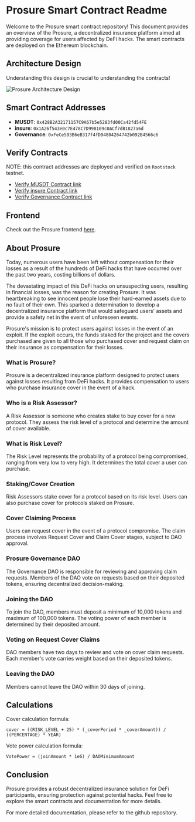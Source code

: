 # Prosure Smart Contract Readme

Welcome to the Prosure smart contract repository! This document provides an overview of the Prosure, a decentralized insurance platform aimed at providing coverage for users affected by DeFi hacks. The smart contracts are deployed on the Ethereum blockchain.

## Architecture Design

Understanding this design is crucial to understanding the contracts!

![Prosure Architecture Design](./assests/contract-design.jpg)

## Smart Contract Addresses

- **MUSDT**: `0x428B2A32171157C9A67b5e5283fd00Ca42fd54FE`
- **insure**: `0x1A26f543e0c7E478C7D998109c0ACf7dB1827a6d`
- **Governance**: `0xFeCe593B6eB317f4fD94804264742b092B4566c6`

## Verify Contracts

NOTE: this contract addresses are deployed and verified on `Rootstock` testnet.

- [Verify MUSDT Contract link](https://rootstock-testnet.blockscout.com/address/0x428B2A32171157C9A67b5e5283fd00Ca42fd54FE?tab=write_contract)
- [Verify insure Contract link](https://rootstock-testnet.blockscout.com/address/0x1A26f543e0c7E478C7D998109c0ACf7dB1827a6d?tab=write_contract)
- [Verify Governance Contract link](https://rootstock-testnet.blockscout.com/address/0xFeCe593B6eB317f4fD94804264742b092B4566c6?tab=write_contract)

## Frontend

Check out the Prosure frontend [here](https://prosure-frontend.vercel.app/).


## About Prosure

Today, numerous users have been left without compensation for their losses as a result of the hundreds of DeFi hacks that have occurred over the past two years, costing billions of dollars.

The devastating impact of this DeFi hacks on unsuspecting users, resulting in financial losses, was the reason for creating Prosure. It was heartbreaking to see innocent people lose their hard-earned assets due to no fault of their own. This sparked a determination to develop a decentralized insurance platform that would safeguard users' assets and provide a safety net in the event of unforeseen events.

Prosure's mission is to protect users against losses in the event of an exploit. If the exploit occurs, the funds staked for the project and the covers purchased are given to all those who purchased cover and request claim on their insurance as compensation for their losses.

### What is Prosure?

Prosure is a decentralized insurance platform designed to protect users against losses resulting from DeFi hacks. It provides compensation to users who purchase insurance cover in the event of a hack.

### Who is a Risk Assessor?

A Risk Assessor is someone who creates stake to buy cover for a new protocol. They assess the risk level of a protocol and determine the amount of cover available.

### What is Risk Level?

The Risk Level represents the probability of a protocol being compromised, ranging from very low to very high. It determines the total cover a user can purchase.

### Staking/Cover Creation

Risk Assessors stake cover for a protocol based on its risk level. Users can also purchase cover for protocols staked on Prosure.

### Cover Claiming Process

Users can request cover in the event of a protocol compromise. The claim process involves Request Cover and Claim Cover stages, subject to DAO approval.

### Prosure Governance DAO

The Governance DAO is responsible for reviewing and approving claim requests. Members of the DAO vote on requests based on their deposited tokens, ensuring decentralized decision-making.

### Joining the DAO

To join the DAO, members must deposit a minimum of 10,000 tokens and maximum of 100,000 tokens. The voting power of each member is determined by their deposited amount.

### Voting on Request Cover Claims

DAO members have two days to review and vote on cover claim requests. Each member's vote carries weight based on their deposited tokens.

### Leaving the DAO

Members cannot leave the DAO within 30 days of joining.

## Calculations

Cover calculation formula:

    cover = ((RISK_LEVEL + 25) * (_coverPeriod * _coverAmount)) / ((PERCENTAGE) * YEAR)

Vote power calculation formula:

    VotePower = (joinAmount * 1e6) / DAOMinimumAmount

## Conclusion

Prosure provides a robust decentralized insurance solution for DeFi participants, ensuring protection against potential hacks. Feel free to explore the smart contracts and documentation for more details.

For more detailed documentation, please refer to the github repository.
